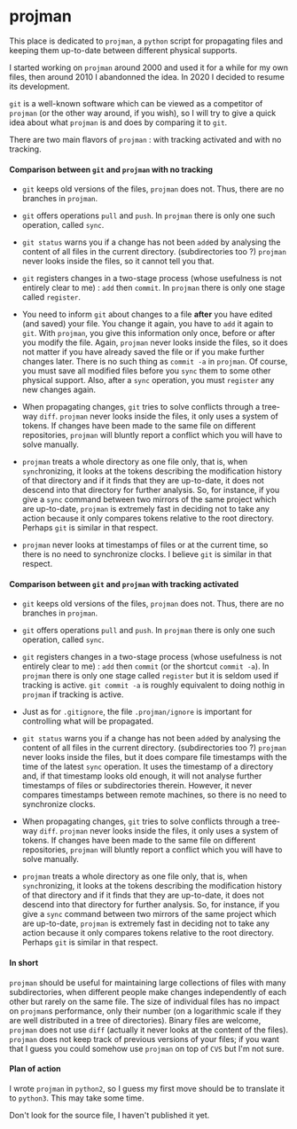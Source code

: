 # projman

This place is dedicated to `projman`, a `python` script for propagating files and keeping them
up-to-date between different physical supports.

I started working on `projman` around 2000 and used it for a while for my own files,
then around 2010 I abandonned the idea.
In 2020 I decided to resume its development.

`git` is a well-known software which can be viewed as a competitor of `projman`
(or the other way around, if you wish), so I will try to give a quick idea about what `projman`
is and does by comparing it to `git`.

There are two main flavors of `projman` : with tracking activated and with no tracking.

#### Comparison between `git` and `projman` with no tracking

* `git` keeps old versions of the files, `projman` does not.
Thus, there are no branches in `projman`.

* `git` offers operations `pull` and `push`.
In `projman` there is only one such operation, called `sync`.

* `git status` warns you if a change has not been `add`ed by analysing the content of all files in
the current directory. (subdirectories too ?)
`projman` never looks inside the files, so it cannot tell you that.

* `git` registers changes in a two-stage process (whose usefulness is not entirely clear to me) :
`add` then `commit`.
In `projman` there is only one stage called `register`.

* You need to inform `git` about changes to a file __after__ you have edited (and saved) your file.
You change it again, you have to `add` it again to `git`.
With `projman`, you give this information only once, before or after you modify the file.
Again, `projman` never looks inside the files, so it does not matter if you have already saved
the file or if you make further changes later.
There is no such thing as `commit -a` in `projman`.
Of course, you must save all modified files before you `sync` them to some other physical support.
Also, after a `sync` operation, you must `register` any new changes again.

* When propagating changes, `git` tries to solve conflicts through a tree-way `diff`.
`projman` never looks inside the files, it only uses a system of tokens.
If changes have been made to the same file on different repositories,
`projman` will bluntly report a conflict which you will have to solve manually.

* `projman` treats a whole directory as one file only, that is, when `sync`hronizing, it looks at
the tokens describing the modification history of that directory and if it finds that they
are up-to-date, it does not descend into that directory for further analysis.
So, for instance, if you give a `sync` command between two mirrors of the same project
which are up-to-date, `projman` is extremely fast in deciding not to take any action
because it only compares tokens relative to the root directory.
Perhaps `git` is similar in that respect.

* `projman` never looks at timestamps of files or at the current time, 
so there is no need to synchronize clocks.
I believe `git` is similar in that respect.

#### Comparison between `git` and `projman` with tracking activated

* `git` keeps old versions of the files, `projman` does not.
Thus, there are no branches in `projman`.

* `git` offers operations `pull` and `push`.
In `projman` there is only one such operation, called `sync`.

* `git` registers changes in a two-stage process (whose usefulness is not entirely clear to me) :
`add` then `commit` (or the shortcut `commit -a`).
In `projman` there is only one stage called `register` but it is seldom used if tracking is active.
`git commit -a` is roughly equivalent to doing nothig in `projman` if tracking is active.

* Just as for `.gitignore`, the file `.projman/ignore` is important for controlling what will be propagated.

* `git status` warns you if a change has not been `add`ed by analysing the content of all files in
the current directory. (subdirectories too ?)
`projman` never looks inside the files, but it does compare file timestamps with the time of
the latest `sync` operation.
It uses the timestamp of a directory and, if that timestamp looks old enough,
it will not analyse further timestamps of files or subdirectories therein.
However, it never compares timestamps between remote machines, 
so there is no need to synchronize clocks.

* When propagating changes, `git` tries to solve conflicts through a tree-way `diff`.
`projman` never looks inside the files, it only uses a system of tokens.
If changes have been made to the same file on different repositories,
`projman` will bluntly report a conflict which you will have to solve manually.

* `projman` treats a whole directory as one file only, that is, when `sync`hronizing, it looks at
the tokens describing the modification history of that directory and if it finds that they
are up-to-date, it does not descend into that directory for further analysis.
So, for instance, if you give a `sync` command between two mirrors of the same project
which are up-to-date, `projman` is extremely fast in deciding not to take any action
because it only compares tokens relative to the root directory.
Perhaps `git` is similar in that respect.

#### In short 

`projman` should be useful for maintaining large collections
of files with many subdirectories, when different people make changes independently
of each other but rarely on the same file.
The size of individual files has no impact on `projman`s performance, only their number
(on a logarithmic scale if they are well distributed in a tree of directories).
Binary files are welcome, `projman` does not use `diff`
(actually it never looks at the content of the files).
`projman` does not keep track of previous versions of your files;
if you want that I guess you could somehow use `projman` on top of `CVS` but I'm not sure.

#### Plan of action 

I wrote `projman` in `python2`, so I guess my first move should be to translate it to `python3`.
This may take some time.

Don't look for the source file, I haven't published it yet.
